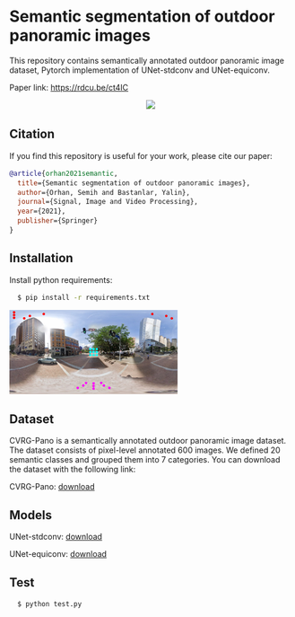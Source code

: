 # Semantic segmentation of outdoor panoramic images
This repository contains semantically annotated outdoor panoramic image dataset, Pytorch implementation of UNet-stdconv and UNet-equiconv.

Paper link: https://rdcu.be/ct4IC

<p align="center">
<img src='img/pano-img.png' width=900>
</p>

## Citation
If you find this repository is useful for your work, please cite our paper:
```bibtex
@article{orhan2021semantic,
  title={Semantic segmentation of outdoor panoramic images},
  author={Orhan, Semih and Bastanlar, Yalin},
  journal={Signal, Image and Video Processing},
  year={2021},
  publisher={Springer}
}
```

## Installation
Install python requirements:
```bash
  $ pip install -r requirements.txt
```

<img src='img/equiconv.png' width=300>

## Dataset
CVRG-Pano is a semantically annotated outdoor panoramic image dataset. The dataset consists of pixel-level annotated 600 images. We defined 20 semantic classes and grouped them into 7 categories. You can download the dataset with the following link:

CVRG-Pano: [download](https://drive.google.com/drive/folders/1da-KdQfL4615F5quhrW9e4pFFA0hyrKX?usp=sharing)

## Models
UNet-stdconv: [download](https://drive.google.com/drive/folders/1btKLfxY7ZMZ-Oc-wLDyz7GUHMzgGDTn3?usp=sharing)

UNet-equiconv: [download](https://drive.google.com/drive/folders/1EqgKfv_M4Olg7qh1W8H5uQfPLDH0ERvw?usp=sharing)

## Test

```bash
  $ python test.py

```